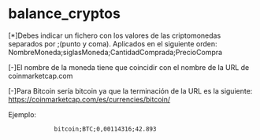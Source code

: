# balance_cryptos
[*]Debes indicar un fichero con los valores de las criptomonedas separados por ;(punto y coma). Aplicados en el siguiente orden:
   NombreMoneda;siglasMoneda;CantidadComprada;PrecioCompra
   
[-]El nombre de la moneda tiene que coincidir con el nombre de la URL de coinmarketcap.com

[-]Para Bitcoin sería bitcoin ya que la terminación de la URL es la siguiente: https://coinmarketcap.com/es/currencies/bitcoin/

  Ejemplo:
                 
                 bitcoin;BTC;0,00114316;42.893
